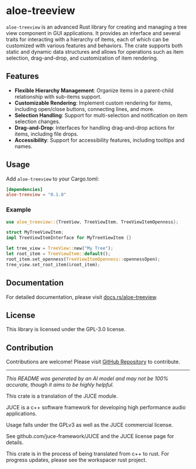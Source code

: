 # aloe-treeview

`aloe-treeview` is an advanced Rust library for creating and managing a tree view component in GUI applications. It provides an interface and several traits for interacting with a hierarchy of items, each of which can be customized with various features and behaviors. The crate supports both static and dynamic data structures and allows for operations such as item selection, drag-and-drop, and customization of item rendering.

## Features

- **Flexible Hierarchy Management**: Organize items in a parent-child relationship with sub-items support.
- **Customizable Rendering**: Implement custom rendering for items, including open/close buttons, connecting lines, and more.
- **Selection Handling**: Support for multi-selection and notification on item selection changes.
- **Drag-and-Drop**: Interfaces for handling drag-and-drop actions for items, including file drops.
- **Accessibility**: Support for accessibility features, including tooltips and names.

## Usage

Add `aloe-treeview` to your Cargo.toml:

```toml
[dependencies]
aloe-treeview = "0.1.0"
```

### Example

```rust
use aloe_treeview::{TreeView, TreeViewItem, TreeViewItemOpenness};

struct MyTreeViewItem;
impl TreeViewItemInterface for MyTreeViewItem {}

let tree_view = TreeView::new("My Tree");
let root_item = TreeViewItem::default();
root_item.set_openness(TreeViewItemOpenness::opennessOpen);
tree_view.set_root_item(&root_item);
```

## Documentation

For detailed documentation, please visit [docs.rs/aloe-treeview](https://docs.rs/aloe-treeview).

## License

This library is licensed under the GPL-3.0 license.

## Contribution

Contributions are welcome! Please visit [GitHub Repository](https://github.com/klebs6/aloe-rs) to contribute.

---

*This README was generated by an AI model and may not be 100% accurate, though it aims to be highly helpful.*


This crate is a translation of the JUCE module.

JUCE is a c++ software framework for developing high performance audio applications.

Usage falls under the GPLv3 as well as the JUCE commercial license.

See github.com/juce-framework/JUCE and the JUCE license page for details.

This crate is in the process of being translated from c++ to rust. For progress updates, please see the workspacer rust project. 
